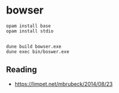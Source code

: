 # bowser

```
opam install base
opam install stdio


dune build bowser.exe
dune exec bin/boswer.exe
```

## Reading
- https://limpet.net/mbrubeck/2014/08/23